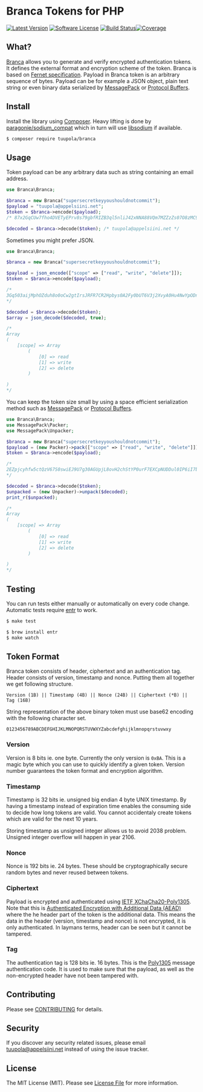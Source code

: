 #  Branca Tokens for PHP

[![Latest Version](https://img.shields.io/packagist/v/tuupola/branca.svg?style=flat-square)](https://packagist.org/packages/tuupola/branca)
[![Software License](https://img.shields.io/badge/license-MIT-brightgreen.svg?style=flat-square)](LICENSE.md)
[![Build Status](https://img.shields.io/travis/tuupola/branca-php/master.svg?style=flat-square)](https://travis-ci.org/tuupola/branca-php)[![Coverage](http://img.shields.io/codecov/c/github/tuupola/branca-php.svg?style=flat-square)](https://codecov.io/github/tuupola/branca-php)

## What?

[Branca](https://github.com/tuupola/branca-spec) allows you to generate and
verify encrypted authentication tokens. It defines the external format and
encryption scheme of the token. Branca is based on
[Fernet specification](https://github.com/fernet/spec/blob/master/Spec.md).
Payload in Branca token is an arbitrary sequence of bytes. Payload can be
for example a JSON object, plain text string or even binary data serialized
by [MessagePack](http://msgpack.org/) or
[Protocol Buffers](https://developers.google.com/protocol-buffers/).

## Install

Install the library using [Composer](https://getcomposer.org/). Heavy lifting
is done by [paragonie/sodium_compat](https://github.com/paragonie/sodium_compat)
which in turn will use [libsodium](https://paragonie.com/book/pecl-libsodium)
if available.

``` bash
$ composer require tuupola/branca
```
## Usage

Token payload can be any arbitrary data such as string containing an email
address.

```php
use Branca\Branca;

$branca = new Branca("supersecretkeyyoushouldnotcommit");
$payload = "tuupola@appelsiini.net";
$token = $branca->encode($payload);
/* 87x2GqCUw7fho4DVETyEPrv8s79gbfRIZB3ql5nliJ42xNNA88VQm7MZZzZs07O8zMC9vke0XuMxb */

$decoded = $branca->decode($token); /* tuupola@appelsiini.net */
```

Sometimes you might prefer JSON.

```php
use Branca\Branca;

$branca = new Branca("supersecretkeyyoushouldnotcommit");

$payload = json_encode(["scope" => ["read", "write", "delete"]]);
$token = $branca->encode($payload);

/*
3Gq503aijMphOZduh8o0oCw2gtIrsJRFR7CR2Hpbys0A2Fy0bUT6V3j2XvyA0Hu4NwYpODnIkK8cRZbOyCs5amPic8ys
*/

$decoded = $branca->decode($token);
$array = json_decode($decoded, true);

/*
Array
(
    [scope] => Array
        (
            [0] => read
            [1] => write
            [2] => delete
        )

)
*/
```

You can keep the token size small by using a space efficient serialization method such as [MessagePack](http://msgpack.org/) or [Protocol Buffers](https://developers.google.com/protocol-buffers/).

```php
use Branca\Branca;
use MessagePack\Packer;
use MessagePack\Unpacker;

$branca = new Branca("supersecretkeyyoushouldnotcommit");
$payload = (new Packer)->pack(["scope" => ["read", "write", "delete"]]);
$token = $branca->encode($payload);

/*
2EZpjcyhfw5ctQzV67S0swiEJ9U7g30AGUpjL8ovH2chStYP0urF7EXCpNUDDul0IP6iI7bBSnELZita
*/

$decoded = $branca->decode($token);
$unpacked = (new Unpacker)->unpack($decoded);
print_r($unpacked);

/*
Array
(
    [scope] => Array
        (
            [0] => read
            [1] => write
            [2] => delete
        )

)
*/
```

## Testing

You can run tests either manually or automatically on every code change. Automatic tests require [entr](http://entrproject.org/) to work.

``` bash
$ make test
```
``` bash
$ brew install entr
$ make watch
```

## Token Format

Branca token consists of header, ciphertext and an authentication tag. Header
consists of version, timestamp and nonce. Putting them all together we get
following structure.

```
Version (1B) || Timestamp (4B) || Nonce (24B) || Ciphertext (*B) || Tag (16B)
```

String representation of the above binary token must use base62 encoding with
the following character set.


```
0123456789ABCDEFGHIJKLMNOPQRSTUVWXYZabcdefghijklmnopqrstuvwxy
```

### Version

Version is 8 bits ie. one byte. Currently the only version is `0xBA`. This is a
magic byte which you can use to quickly identify a given token. Version number
guarantees the token format and encryption algorithm.

### Timestamp

Timestamp is 32 bits ie. unsigned big endian 4 byte UNIX timestamp. By having a
timestamp instead of expiration time enables the consuming side to decide how
long tokens are valid. You cannot accidentaly create tokens which are valid for
the next 10 years.

Storing timestamp as unsigned integer allows us to avoid 2038 problem. Unsigned
integer overflow will happen in year 2106.

### Nonce

Nonce is 192 bits ie. 24 bytes. These should be cryptographically secure random
bytes and never reused between tokens.

### Ciphertext

Payload is encrypted and authenticated using [IETF XChaCha20-Poly1305](https://download.libsodium.org/doc/secret-key_cryptography/xchacha20-poly1305_construction.html).
Note that this is [Authenticated Encryption with Additional Data (AEAD)](https://tools.ietf.org/html/rfc7539#section-2.8) where the
he header part of the token is the additional data. This means the data in the
header (version, timestamp and nonce) is not encrypted, it is only
authenticated. In laymans terms, header can be seen but it cannot be tampered.

### Tag

The authentication tag is 128 bits ie. 16 bytes. This is the
[Poly1305](https://en.wikipedia.org/wiki/Poly1305) message authentication
code. It is used to make sure that the payload, as well as the
non-encrypted header have not been tampered with.

## Contributing

Please see [CONTRIBUTING](CONTRIBUTING.md) for details.

## Security

If you discover any security related issues, please email tuupola@appelsiini.net instead of using the issue tracker.

## License

The MIT License (MIT). Please see [License File](LICENSE.md) for more information.
